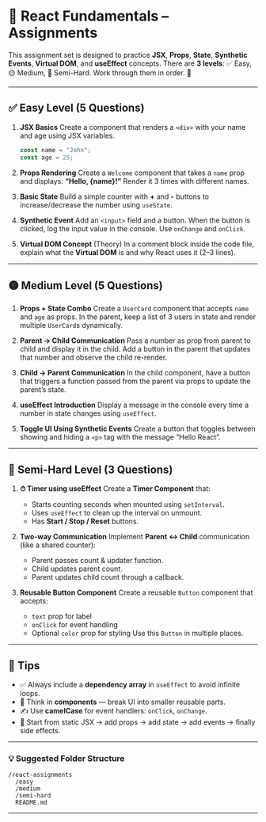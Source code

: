 # 🧠 React Fundamentals – Assignments

This assignment set is designed to practice **JSX**, **Props**, **State**, **Synthetic Events**, **Virtual DOM**, and **useEffect** concepts.
There are **3 levels**: ✅ Easy, 🟡 Medium, 🔴 Semi-Hard.
Work through them in order. 💪

---

## ✅ Easy Level (5 Questions)

1. **JSX Basics**
   Create a component that renders a `<div>` with your name and age using JSX variables.

   ```jsx
   const name = "John";
   const age = 25;
   ```

2. **Props Rendering**
   Create a `Welcome` component that takes a `name` prop and displays:
   **“Hello, {name}!”**
   Render it 3 times with different names.

3. **Basic State**
   Build a simple counter with **+** and **-** buttons to increase/decrease the number using `useState`.

4. **Synthetic Event**
   Add an `<input>` field and a button. When the button is clicked, log the input value in the console. Use `onChange` and `onClick`.

5. **Virtual DOM Concept** (Theory)
   In a comment block inside the code file, explain what the **Virtual DOM** is and why React uses it (2–3 lines).

---

## 🟡 Medium Level (5 Questions)

1. **Props + State Combo**
   Create a `UserCard` component that accepts `name` and `age` as props.
   In the parent, keep a list of 3 users in state and render multiple `UserCard`s dynamically.

2. **Parent → Child Communication**
   Pass a number as prop from parent to child and display it in the child.
   Add a button in the parent that updates that number and observe the child re-render.

3. **Child → Parent Communication**
   In the child component, have a button that triggers a function passed from the parent via props to update the parent’s state.

4. **useEffect Introduction**
   Display a message in the console every time a number in state changes using `useEffect`.

5. **Toggle UI Using Synthetic Events**
   Create a button that toggles between showing and hiding a `<p>` tag with the message “Hello React”.

---

## 🔴 Semi-Hard Level (3 Questions)

1. **⏱ Timer using useEffect**
   Create a **Timer Component** that:

   * Starts counting seconds when mounted using `setInterval`.
   * Uses `useEffect` to clean up the interval on unmount.
   * Has **Start / Stop / Reset** buttons.

2. **Two-way Communication**
   Implement **Parent ↔ Child** communication (like a shared counter):

   * Parent passes count & updater function.
   * Child updates parent count.
   * Parent updates child count through a callback.

3. **Reusable Button Component**
   Create a reusable `Button` component that accepts:

   * `text` prop for label
   * `onClick` for event handling
   * Optional `color` prop for styling
     Use this `Button` in multiple places.

---

## 📝 Tips

* ✅ Always include a **dependency array** in `useEffect` to avoid infinite loops.
* 🧠 Think in **components** — break UI into smaller reusable parts.
* ✍️ Use **camelCase** for event handlers: `onClick`, `onChange`.
* 🧱 Start from static JSX → add props → add state → add events → finally side effects.

---

### 💡 Suggested Folder Structure

```
/react-assignments
  /easy
  /medium
  /semi-hard
  README.md
```

---
